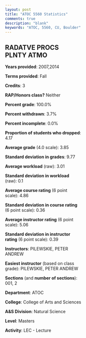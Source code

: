 ```yaml
---
layout: post
title: "ATOC 5560 Statistics"
comments: true
description: "blank"
keywords: "ATOC, 5560, CU, Boulder"
--- 
```

<head>
<script src="https://ajax.googleapis.com/ajax/libs/jquery/2.1.3/jquery.min.js"></script>
<script src="https://dl.dropboxusercontent.com/s/pc42nxpaw1ea4o9/highcharts.js?dl=0"></script>
<!-- <script src="../assets/js/highcharts.js"></script> -->
<style type="text/css">@font-face {
	font-family: "Bebas Neue";
	src: url(https://www.filehosting.org/file/details/544349/BebasNeue%20Regular.otf) format("opentype");
	}
	h1.Bebas { 
		font-family: "Bebas Neue", Verdana, Tahoma;
	}
</style>
</head>
<body>
	<div id="container" style="float: right; width: 45%; height: 88%; margin-left: 2.5%; margin-right: 2.5%;"></div>
	<script language="JavaScript">
		$(document).ready(function() {
		var chart = {type: 'column'};
		var title = {text: 'Grade Distribution'};
		var xAxis = {categories: ['A','B','C','D','F'],crosshair: true};
		var yAxis = {min: 0,title: {text: 'Percentage'}};
		var tooltip = {headerFormat: '<center><b><span style="font-size:20px">{point.key}</span></b></center>',
		               pointFormat: '<td style="padding:0"><b>{point.y:.1f}%</b></td>',
		               footerFormat: '</table>',shared: true,useHTML: true};
		var plotOptions = {column: {pointPadding: 0.0,borderWidth: 0}};  
		var credits = {enabled: false};var series= [{name: 'Percent',data: [86.96,13.04,0.0,0.0,0.0,]}];
		var json = {};
		json.chart = chart;
		json.title = title;
		json.tooltip = tooltip;
		json.xAxis = xAxis;
		json.yAxis = yAxis;  
		json.series = series;
		json.plotOptions = plotOptions;  
		json.credits = credits;
		$('#container').highcharts(json);
	});
	</script>
</body>
			   
## RADATVE PROCS PLNTY ATMO

**Years provided**: 2007,2014

**Terms provided**: Fall

**Credits**: 3

**RAP/Honors class?** Neither

**Percent grade**: 100.0%

**Percent withdrawn**: 3.7%

**Percent incomplete**: 0.0%

**Proportion of students who dropped**: 4.17

**Average grade** (4.0 scale): 3.85

**Standard deviation in grades**: 9.77

**Average workload** (raw): 3.01

**Standard deviation in workload** (raw): 0.1

**Average course rating** (6 point scale): 4.86

**Standard deviation in course rating** (6 point scale): 0.36

**Average instructor rating** (6 point scale): 5.06

**Standard deviation in instructor rating** (6 point scale): 0.39

**Instructors**: PILEWSKIE, PETER ANDREW

**Easiest instructor** (based on class grade): PILEWSKIE, PETER ANDREW

**Sections** (and **number of sections**): 001, 2

**Department**: ATOC

**College**: College of Arts and Sciences

**A&S Division**: Natural Science

**Level**: Masters

**Activity**: LEC - Lecture